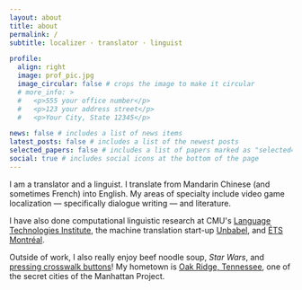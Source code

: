 ```yaml
---
layout: about
title: about
permalink: /
subtitle: localizer · translator · linguist

profile:
  align: right
  image: prof_pic.jpg
  image_circular: false # crops the image to make it circular
  # more_info: >
  #   <p>555 your office number</p>
  #   <p>123 your address street</p>
  #   <p>Your City, State 12345</p>

news: false # includes a list of news items
latest_posts: false # includes a list of the newest posts
selected_papers: false # includes a list of papers marked as "selected={true}"
social: true # includes social icons at the bottom of the page
---
```


I am a translator and a linguist. I translate from Mandarin Chinese (and sometimes French) into English. My areas of specialty include video game localization &mdash; specifically dialogue writing &mdash; and literature.

I have also done computational linguistic research at CMU's [Language Technologies Institute](https://www.lti.cs.cmu.edu/), the machine translation start-up [Unbabel](https://unbabel.com), and [ÉTS Montréal](https://www.etsmtl.ca).

Outside of work, I also really enjoy beef noodle soup, _Star Wars_, and [pressing crosswalk buttons](/blog/)! My hometown is [Oak Ridge, Tennessee](https://exploreoakridge.com), one of the secret cities of the Manhattan Project.

